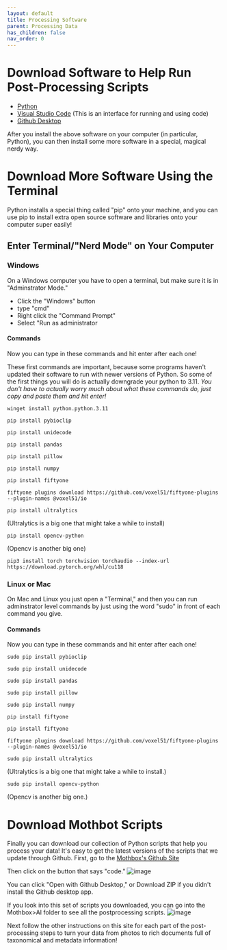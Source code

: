 ```yaml
---
layout: default
title: Processing Software
parent: Processing Data
has_children: false
nav_order: 0
---
```


# Download Software to Help Run Post-Processing Scripts
* [Python](https://www.python.org/downloads/)
* [Visual Studio Code](https://code.visualstudio.com/download) (This is an interface for running and using code)
* [Github Desktop](https://desktop.github.com/download/)


After you install the above software on your computer (in particular, Python), you can then install some more software in a special, magical nerdy way.

# Download More Software Using the Terminal

Python installs a special thing called "pip" onto your machine, and you can use pip to install extra open source software and libraries onto your computer super easily!

## Enter Terminal/"Nerd Mode" on Your Computer

### Windows
On a Windows computer you have to open a terminal, but make sure it is in "Adminstrator Mode."
* Click the "Windows" button
* type "cmd"
* Right click the "Command Prompt"
* Select "Run as administrator

#### Commands
Now you can type in these commands and hit enter after each one!

These first commands are important, because some programs haven't updated their software to run with newer versions of Python. So some of the first things you will do is actually downgrade your python to 3.11. _You don't have to actually worry much about what these commands do, just copy and paste them and hit enter!_


```
winget install python.python.3.11
```

```
pip install pybioclip
```
```
pip install unidecode
```
```
pip install pandas
```
```
pip install pillow
```

```
pip install numpy
```
```
pip install fiftyone
```
```
fiftyone plugins download https://github.com/voxel51/fiftyone-plugins --plugin-names @voxel51/io
```
```
pip install ultralytics
```
(Ultralytics is a big one that might take a while to install)
```
pip install opencv-python
```
(Opencv is another big one)
```
pip3 install torch torchvision torchaudio --index-url https://download.pytorch.org/whl/cu118
```





### Linux or Mac
On Mac and Linux you just open a "Terminal," and then you can run adminstrator level commands by just using the word "sudo" in front of each command you give.

#### Commands
Now you can type in these commands and hit enter after each one!

```
sudo pip install pybioclip
```
```
sudo pip install unidecode
```
```
sudo pip install pandas
```
```
sudo pip install pillow
```

```
sudo pip install numpy
```
```
pip install fiftyone
```
```
pip install fiftyone
```
```
fiftyone plugins download https://github.com/voxel51/fiftyone-plugins --plugin-names @voxel51/io
```

```
sudo pip install ultralytics
```
(Ultralytics is a big one that might take a while to install.)
```
sudo pip install opencv-python
```
(Opencv is another big one.)

# Download Mothbot Scripts 
Finally you can download our collection of Python scripts that help you process your data!
It's easy to get the latest versions of the scripts that we update through Github.
First, go to the [Mothbox's Github Site](https://github.com/Digital-Naturalism-Laboratories/Mothbox)

Then click on the button that says "code."
![image](https://github.com/user-attachments/assets/1464e6a6-fa66-432b-9e72-3dcb50396f95)

You can click "Open with Github Desktop," or Download ZIP if you didn't install the Github desktop app.

If you look into this set of scripts you downloaded, you can go into the Mothbox>AI folder to see all the postprocessing scripts.
![image](https://github.com/user-attachments/assets/1968dbe9-37c2-46ae-8afe-7f58c7e57774)

Next follow the other instructions on this site for each part of the post-processing steps to turn your data from photos to rich documents full of taxonomical and metadata information!
